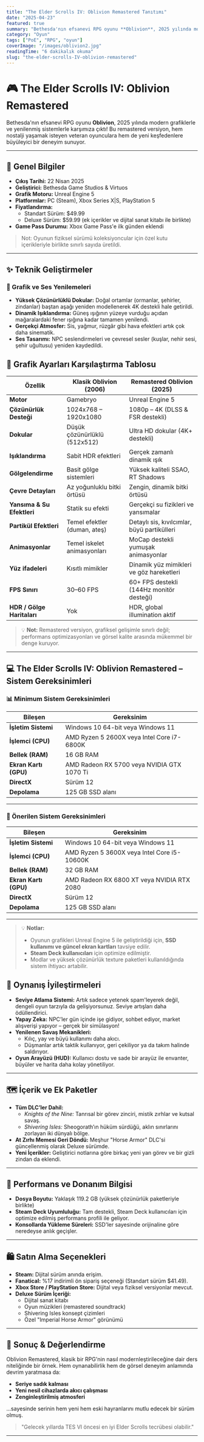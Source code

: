 ```yaml
---
title: "The Elder Scrolls IV: Oblivion Remastered Tanıtımı"
date: "2025-04-23"
featured: true
summary: "Bethesda'nın efsanevi RPG oyunu **Oblivion**, 2025 yılında modern grafiklerle ve yenilenmiş sistemlerle karşımıza çıktı! Bu remastered versiyon, hem nostalji yaşamak isteyen veteran oyunculara hem de yeni keşfedenlere büyüleyici bir deneyim sunuyor."
category: "Oyun"
tags: ["PoE", "RPG", "oyun"]
coverImage: "/images/oblivion2.jpg"
readingTime: "6 dakikalık okuma"
slug: "the-elder-scrolls-IV-oblivion-remastered"
---
```


# 🎮 The Elder Scrolls IV: Oblivion Remastered

Bethesda'nın efsanevi RPG oyunu **Oblivion**, 2025 yılında modern grafiklerle ve yenilenmiş sistemlerle karşımıza çıktı! Bu remastered versiyon, hem nostalji yaşamak isteyen veteran oyunculara hem de yeni keşfedenlere büyüleyici bir deneyim sunuyor.

---

## 📅 Genel Bilgiler

- **Çıkış Tarihi:** 22 Nisan 2025  
- **Geliştirici:** Bethesda Game Studios & Virtuos  
- **Grafik Motoru:** Unreal Engine 5  
- **Platformlar:** PC (Steam), Xbox Series X|S, PlayStation 5  
- **Fiyatlandırma:**
  - Standart Sürüm: $49.99  
  - Deluxe Sürüm: $59.99 (ek içerikler ve dijital sanat kitabı ile birlikte)  
- **Game Pass Durumu:** Xbox Game Pass'e ilk günden eklendi

> Not: Oyunun fiziksel sürümü koleksiyoncular için özel kutu içerikleriyle birlikte sınırlı sayıda üretildi.

---

## ✨ Teknik Geliştirmeler

### 🔧 Grafik ve Ses Yenilemeleri

- **Yüksek Çözünürlüklü Dokular:** Doğal ortamlar (ormanlar, şehirler, zindanlar) baştan aşağı yeniden modellenerek 4K destekli hale getirildi.
- **Dinamik Işıklandırma:** Güneş ışığının yüzeye vurduğu açıdan mağaralardaki fener ışığına kadar tamamen yenilendi.
- **Gerçekçi Atmosfer:** Sis, yağmur, rüzgâr gibi hava efektleri artık çok daha sinematik.
- **Ses Tasarımı:** NPC seslendirmeleri ve çevresel sesler (kuşlar, nehir sesi, şehir uğultusu) yeniden kaydedildi.

## 🎨 Grafik Ayarları Karşılaştırma Tablosu

| Özellik                      | Klasik Oblivion (2006)       | Remastered Oblivion (2025)       |
|-----------------------------|-------------------------------|----------------------------------|
| **Motor**                   | Gamebryo                     | Unreal Engine 5                 |
| **Çözünürlük Desteği**      | 1024x768 – 1920x1080         | 1080p – 4K (DLSS & FSR destekli) |
| **Dokular**                 | Düşük çözünürlüklü (512x512) | Ultra HD dokular (4K+ destekli) |
| **Işıklandırma**            | Sabit HDR efektleri          | Gerçek zamanlı dinamik ışık     |
| **Gölgelendirme**           | Basit gölge sistemleri       | Yüksek kaliteli SSAO, RT Shadows|
| **Çevre Detayları**         | Az yoğunluklu bitki örtüsü   | Zengin, dinamik bitki örtüsü    |
| **Yansıma & Su Efektleri** | Statik su efekti             | Gerçekçi su fizikleri ve yansımalar |
| **Partikül Efektleri**      | Temel efektler (duman, ateş) | Detaylı sis, kıvılcımlar, büyü partikülleri |
| **Animasyonlar**            | Temel iskelet animasyonları  | MoCap destekli yumuşak animasyonlar |
| **Yüz ifadeleri**           | Kısıtlı mimikler              | Dinamik yüz mimikleri ve göz hareketleri |
| **FPS Sınırı**              | 30–60 FPS                    | 60+ FPS destekli (144Hz monitör desteği) |
| **HDR / Gölge Haritaları** | Yok                          | HDR, global illumination aktif  |

> 💡 **Not:** Remastered versiyon, grafiksel gelişimle sınırlı değil; performans optimizasyonları ve görsel kalite arasında mükemmel bir denge kuruyor.
---

## 💻 The Elder Scrolls IV: Oblivion Remastered – Sistem Gereksinimleri

### 📊 Minimum Sistem Gereksinimleri

| Bileşen         | Gereksinim                                     |
|-----------------|-------------------------------------------------|
| **İşletim Sistemi** | Windows 10 64-bit veya Windows 11             |
| **İşlemci (CPU)**   | AMD Ryzen 5 2600X veya Intel Core i7-6800K   |
| **Bellek (RAM)**    | 16 GB RAM                                     |
| **Ekran Kartı (GPU)** | AMD Radeon RX 5700 veya NVIDIA GTX 1070 Ti |
| **DirectX**         | Sürüm 12                                      |
| **Depolama**        | 125 GB SSD alanı                              |

---

### 🚀 Önerilen Sistem Gereksinimleri

| Bileşen         | Gereksinim                                      |
|-----------------|--------------------------------------------------|
| **İşletim Sistemi** | Windows 10 64-bit veya Windows 11              |
| **İşlemci (CPU)**   | AMD Ryzen 5 3600X veya Intel Core i5-10600K    |
| **Bellek (RAM)**    | 32 GB RAM                                      |
| **Ekran Kartı (GPU)** | AMD Radeon RX 6800 XT veya NVIDIA RTX 2080  |
| **DirectX**         | Sürüm 12                                       |
| **Depolama**        | 125 GB SSD alanı                               |

---

> 💡 **Notlar:**
> - Oyunun grafikleri Unreal Engine 5 ile geliştirildiği için, **SSD kullanımı ve güncel ekran kartları** tavsiye edilir.
> - **Steam Deck kullanıcıları** için optimize edilmiştir.
> - Modlar ve yüksek çözünürlük texture paketleri kullanıldığında sistem ihtiyacı artabilir.


## 🧠 Oynanış İyileştirmeleri

- **Seviye Atlama Sistemi:** Artık sadece yetenek spam'leyerek değil, dengeli oyun tarzıyla da gelişiyorsunuz. Seviye artışları daha ödüllendirici.
- **Yapay Zeka:** NPC’ler gün içinde işe gidiyor, sohbet ediyor, market alışverişi yapıyor – gerçek bir simülasyon!
- **Yenilenen Savaş Mekanikleri:**
  - Kılıç, yay ve büyü kullanımı daha akıcı.
  - Düşmanlar artık taktik kullanıyor, geri çekiliyor ya da takım halinde saldırıyor.
- **Oyun Arayüzü (HUD):** Kullanıcı dostu ve sade bir arayüz ile envanter, büyüler ve harita daha kolay yönetiliyor.

---

## 🗺️ İçerik ve Ek Paketler

- **Tüm DLC’ler Dahil:**
  - *Knights of the Nine:* Tanrısal bir görev zinciri, mistik zırhlar ve kutsal savaş.
  - *Shivering Isles:* Sheogorath’ın hüküm sürdüğü, aklın sınırlarını zorlayan iki dünyalı bölge.
- **At Zırhı Memesi Geri Döndü:** Meşhur "Horse Armor" DLC'si güncellenmiş olarak Deluxe sürümde.
- **Yeni İçerikler:** Geliştirici notlarına göre birkaç yeni yan görev ve bir gizli zindan da eklendi.

---

## 🚀 Performans ve Donanım Bilgisi

- **Dosya Boyutu:** Yaklaşık 119.2 GB (yüksek çözünürlük paketleriyle birlikte)
- **Steam Deck Uyumluluğu:** Tam destekli, Steam Deck kullanıcıları için optimize edilmiş performans profili ile geliyor.
- **Konsollarda Yükleme Süreleri:** SSD'ler sayesinde orijinaline göre neredeyse anlık geçişler.

---

## 🛍️ Satın Alma Seçenekleri

- **Steam:** Dijital sürüm anında erişim.
- **Fanatical:** %17 indirimli ön sipariş seçeneği (Standart sürüm $41.49).
- **Xbox Store / PlayStation Store:** Dijital veya fiziksel versiyonlar mevcut.
- **Deluxe Sürüm İçeriği:**
  - Dijital sanat kitabı
  - Oyun müzikleri (remastered soundtrack)
  - Shivering Isles konsept çizimleri
  - Özel "Imperial Horse Armor" görünümü

---

## 🧭 Sonuç & Değerlendirme

Oblivion Remastered, klasik bir RPG'nin nasıl modernleştirileceğine dair ders niteliğinde bir örnek. Hem oynanabilirlik hem de görsel deneyim anlamında devrim yaratmasa da:

- **Seriye sadık kalması**
- **Yeni nesil cihazlarda akıcı çalışması**
- **Zenginleştirilmiş atmosferi**

...sayesinde serinin hem yeni hem eski hayranlarını mutlu edecek bir sürüm olmuş.

> "Gelecek yıllarda TES VI öncesi en iyi Elder Scrolls tecrübesi olabilir."

---

